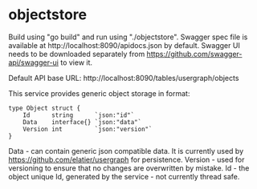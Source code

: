 # objectstore
Build using "go build" and run using "./objectstore".
Swagger spec file is available at http://localhost:8090/apidocs.json by default.
Swagger UI needs to be downloaded separately from https://github.com/swagger-api/swagger-ui to view it.

Default API base URL: http://localhost:8090/tables/usergraph/objects

This service provides generic object storage in format:

	type Object struct {
		Id      string      `json:"id"`
		Data    interface{} `json:"data"`
		Version int         `json:"version"`
	}

Data - can contain generic json compatible data. It is currently used by https://github.com/elatier/usergraph for persistence.
Version - used for versioning to ensure that no changes are overwritten by mistake.
Id - the object unique Id, generated by the service - not currently thread safe.